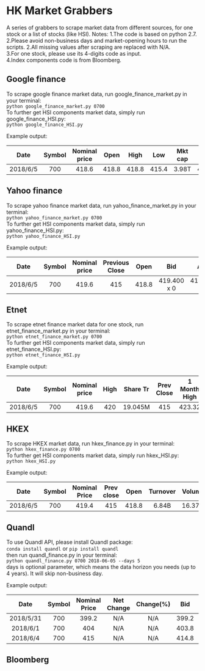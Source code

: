 HK Market Grabbers
=
A series of grabbers to scrape market data from different sources, for one stock or a list of stocks (like HSI).
Notes:
1.The code is based on python 2.7.
2.Please avoid non-business days and market-opening hours to run the scripts.
2.All missing values after scraping are replaced with N/A.      
3.For one stock, please use its 4-digits code as input.   
4.Index components code is from Bloomberg.

Google finance
-
To scrape google finance market data, run google_finance_market.py in your terminal:   
`python google_finance_market.py 0700`      
To further get HSI components market data, simply run google_finance_HSI.py:     
`python google_finance_HSI.py`

Example output:  
    
Date|Symbol|Nominal price|Open|High|Low|Mkt cap|P/E ratio|Div yield|Prev close
:-:|:-:|:-:|:-:|:-:|:-:|:-:|:-:|:-:|:-:
2018/6/5|700|418.6|418.8|418.8|415.4|3.98T|40.67|0.21%|415

Yahoo finance
-
To scrape yahoo finance market data, run yahoo_finance_market.py in your terminal:   
`python yahoo_finance_market.py 0700`       
To further get HSI components market data, simply run yahoo_finance_HSI.py:     
`python yahoo_finance_HSI.py`

Example output:
        
Date|Symbol|Nominal price|Previous Close|Open|Bid|Ask
:-:|:-:|:-:|:-:|:-:|:-:|:-:
2018/6/5|700|419.6|415|418.8|419.400 x 0|419.600 x 0


Etnet
-
To scrape etnet finance market data for one stock, run etnet_finance_market.py in your terminal:   
`python etnet_finance_market.py 0700`       
To further get HSI components market data, simply run etnet_finance_HSI.py:     
`python etnet_finance_HSI.py` 
        
Example output:

Date|Symbol|Nominal price|High|Share Tr|Prev Close|1 Month High|MKT Cap|Low|Turnover|Open
:-:|:-:|:-:|:-:|:-:|:-:|:-:|:-:|:-:|:-:|:-:
2018/6/5|700|419.6|420|19.045M|415|423.32|3,944.030B|415.4|7.962B|418.8


HKEX
-
To scrape HKEX market data, run hkex_finance.py in your terminal:   
`python hkex_finance.py 0700`       
To further get HSI components market data, simply run hkex_HSI.py:          
`python hkex_HSI.py` 

Example output:
        
Date|Symbol|Nominal Price|Prev close|Open|Turnover|Volume|Mkt cap|Bid|Ask|EPS(RMB)
:-:|:-:|:-:|:-:|:-:|:-:|:-:|:-:|:-:|:-:|:-:
2018/6/5|700|419.4|415|418.8|6.84B|16.37M|3,985.84B|419.4|419.6|7.5986


Quandl
-
To use Quandl API, please install Quandl package:       
`conda install quandl` or `pip install quandl`      
then run quandl_finance.py in your terminal:      
`python quandl_finance.py 0700 2018-06-05 --days 5`         
days is optional parameter, which means the data horizon you needs (up to 4 years). It will skip non-business day.

Example output:
        
Date|Symbol|Nominal Price|Net Change|Change(%)|Bid|Ask|P/E(x)|High|Low|Previous Close
:-:|:-:|:-:|:-:|:-:|:-:|:-:|:-:|:-:|:-:|:-:
2018/5/31|700|399.2|N/A|N/A|399.2|399.4|N/A|401.8|395.2|395	
2018/6/1|700|404|N/A|N/A|403.8|404|N/A|404|398.2|399.2
2018/6/4|700|415|N/A|N/A|414.8|415|N/A|415|408.8|404

Bloomberg
-






